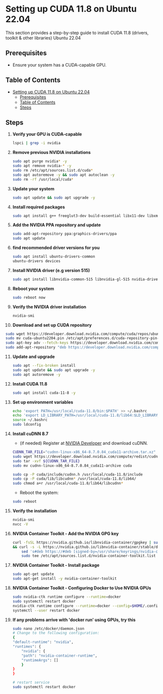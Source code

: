 
# Setting up CUDA 11.8 on Ubuntu 22.04

This section provides a step-by-step guide to install CUDA 11.8 (drivers, toolkit & other libraries) Ubuntu 22.04

## Prerequisites

- Ensure your system has a CUDA-capable GPU.

## Table of Contents

- [Setting up CUDA 11.8 on Ubuntu 22.04](#setting-up-cuda-118-on-ubuntu-2204)
  - [Prerequisites](#prerequisites)
  - [Table of Contents](#table-of-contents)
  - [Steps](#steps)

## Steps

1. **Verify your GPU is CUDA-capable**

   ```bash
   lspci | grep -i nvidia
   ```

2. **Remove previous NVIDIA installations**

   ```bash
   sudo apt purge nvidia* -y
   sudo apt remove nvidia-* -y
   sudo rm /etc/apt/sources.list.d/cuda*
   sudo apt autoremove -y && sudo apt autoclean -y
   sudo rm -rf /usr/local/cuda*
   ```

3. **Update your system**

   ```bash
   sudo apt update && sudo apt upgrade -y
   ```

4. **Install required packages**

   ```bash
   sudo apt install g++ freeglut3-dev build-essential libx11-dev libxmu-dev libxi-dev libglu1-mesa libglu1-mesa-dev
   ```

5. **Add the NVIDIA PPA repository and update**

   ```bash
   sudo add-apt-repository ppa:graphics-drivers/ppa
   sudo apt update
   ```

6. **find recommended driver versions for you**
   ```bash
   sudo apt install ubuntu-drivers-common
   ubuntu-drivers devices
   ```

7. **Install NVIDIA driver (e.g version 515)**

   ```bash
   sudo apt install libnvidia-common-515 libnvidia-gl-515 nvidia-driver-515 -y
   ```

8. **Reboot your system**

   ```bash
   sudo reboot now
   ```

9. **Verify the NVIDIA driver installation**

   ```bash
   nvidia-smi
   ```

10. **Download and set up CUDA repository**

   ```bash
   sudo wget https://developer.download.nvidia.com/compute/cuda/repos/ubuntu2204/x86_64/cuda-ubuntu2204.pin
   sudo mv cuda-ubuntu2204.pin /etc/apt/preferences.d/cuda-repository-pin-600
   sudo apt-key adv --fetch-keys https://developer.download.nvidia.com/compute/cuda/repos/ubuntu2204/x86_64/3bf863cc.pub
   sudo add-apt-repository "deb https://developer.download.nvidia.com/compute/cuda/repos/ubuntu2204/x86_64/ /"
   ```

11. **Update and upgrade**

    ```bash
    sudo apt --fix-broken install
    sudo apt update && sudo apt upgrade -y
    sudo apt autoremove -y
    ```

12. **Install CUDA 11.8**

    ```bash
    sudo apt install cuda-11-8 -y
    ```

13. **Set up environment variables**

    ```bash
    echo 'export PATH=/usr/local/cuda-11.8/bin:$PATH' >> ~/.bashrc
    echo 'export LD_LIBRARY_PATH=/usr/local/cuda-11.8/lib64:$LD_LIBRARY_PATH' >> ~/.bashrc
    source ~/.bashrc
    sudo ldconfig
    ```

14. **Install cuDNN 8.7**

    - (if needed) Register at [NVIDIA Developer](https://developer.nvidia.com/developer-program/signup) and download cuDNN.

    ```bash
    CUDNN_TAR_FILE="cudnn-linux-x86_64-8.7.0.84_cuda11-archive.tar.xz"
    sudo wget https://developer.download.nvidia.com/compute/redist/cudnn/v8.7.0/local_installers/11.8/${CUDNN_TAR_FILE}
    sudo tar -xvf ${CUDNN_TAR_FILE}
    sudo mv cudnn-linux-x86_64-8.7.0.84_cuda11-archive cuda

    sudo cp -P cuda/include/cudnn.h /usr/local/cuda-11.8/include
    sudo cp -P cuda/lib/libcudnn* /usr/local/cuda-11.8/lib64/
    sudo chmod a+r /usr/local/cuda-11.8/lib64/libcudnn*
    ```

    - Reboot the system:
    ```bash
    sudo reboot
    ```

15. **Verify the installation**

    ```bash
    nvidia-smi
    nvcc -V
    ```

16. **NVIDIA Container Toolkit - Add the NVIDIA GPG key**

    ```bash
    curl -fsSL https://nvidia.github.io/libnvidia-container/gpgkey | sudo gpg --dearmor -o /usr/share/keyrings/nvidia-container-toolkit-keyring.gpg \
    && curl -s -L https://nvidia.github.io/libnvidia-container/stable/deb/nvidia-container-toolkit.list | \
        sed 's#deb https://#deb [signed-by=/usr/share/keyrings/nvidia-container-toolkit-keyring.gpg] https://#g' | \
        sudo tee /etc/apt/sources.list.d/nvidia-container-toolkit.list
    ```

17. **NVIDIA Container Toolkit - Install package**

    ```bash
    sudo apt-get update
    sudo apt-get install -y nvidia-container-toolkit
    ```

18. **NVIDIA Container Toolkit - Configuring Docker to Use NVIDIA GPUs**

    ```bash
    sudo nvidia-ctk runtime configure --runtime=docker
    sudo systemctl restart docker
    nvidia-ctk runtime configure --runtime=docker --config=$HOME/.config/docker/daemon.json
    systemctl --user restart docker
    ```

19. **If any problems arrive with 'docker run' using GPUs, try this**

    ```bash
    sudo nano /etc/docker/daemon.json
    # Change to the following configuration:
    {
    "default-runtime": "nvidia",
    "runtimes": {
        "nvidia": {
        "path": "nvidia-container-runtime",
        "runtimeArgs": []
        }
    }
    }

    # restart service 
    sudo systemctl restart docker
    ```